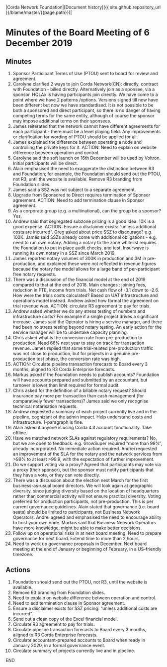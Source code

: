 |Corda Network Foundation|[Document history]({{ site.github.repository_url }}/blame/master/{{page.path}})|

Minutes of the Board Meeting of 6 December 2019
===============================================

Minutes
-------
1. Sponsor Participant Terms of Use (PTOU) sent to board for review and agreement.
2. Carolyne clarified 2 ways to join Corda Network(CN): directly, contract with Foundation - billed directly.
Alternatively join as a sponsee, via a sponsor. HQLAx is having participants join directly. We have come to a point 
where we have 2 patterns /options. Versions signed till now have been different but now we have standardised. It is not 
possible to be both a sponsored and direct participant, so there is no danger of having competing terms for the same 
entity, although of course the sponsor may impose additional terms on their sponsees.
3. James reiterated that the network cannot have different agreements for each participant - there must be a level playing 
field. Any improvements or clarification for wording of PTOU should be applied for all.
4. James explained the difference between operating a node and controlling the private keys for it. ACTION: Need to 
explain on website difference between operation and control. 
5. Carolyne said the soft launch on 16th December will be used by Voltron. Initial participants will be direct.
6. Alain emphasised the need to exaggerate the distinction between R3 and Foundation; for example, the Foundation should 
send out the PTOU, not R3, until the website is available. Remove R3 branding from Foundation slides.
7. James said a SSZ was not subject to a separate agreement.
8. Upgrade from Sponsored to Direct requires termination of Sponsor agreement. ACTION: Need to add termination clause 
in Sponsor agreement.
9. As a corporate group (e.g. a multinational), can the group be a sponsor? Yes.
10. Andrew said that segregated subzone pricing is a good idea. 10K is a good expense. ACTION: Ensure a disclaimer 
exists: “unless additional costs are incurred”. Greg asked about price SSZ to discourage? e.g. 100K. James said SSZs 
already come with additional obligations - e.g. need to run own notary. Adding a notary to the zone whitelist requires 
the Foundation to put in place audit checks, and test. Insurwave is running its own notary in a SSZ since March 2019.
11. James reported notary volumes of 300K in production and 3M in pre-production, and explained these were not reflected 
in revenue figures because the notary fee model allows for a large band of per-participant free notary requests.
12. There was a discussion of the financial model at the end of 2019 compared to that at the end of 2018. Main changes : 
joining fees, reduction in FTE, income from trials. Net cash flow of -3.1 down to -2.6. How were the trials costs 
calculated? Based on UAT infrastructure and operations model instead. Andrew asked how formal the agreement on trial 
revenue was. ACTION: circulate R3 agreement to pay for trials.
13. Andrew asked whether we do any stress testing of numbers and infrastructure costs? For example if a single project 
drives a significant increase. James said the Operator is hiring a service manager, and there had been no stress testing 
beyond notary testing. An early action for the service manager will be to undertake capacity planning.
14. Chris asked what is the conversion rate from pre-production to production. Need 66% next year to stay on track for 
transaction revenue. James replied that some trial-related pre-production traffic was not close to production, but for 
projects in a genuine pre-production test phase, the conversion rate was high.
15. ACTION: Circulate pipeline transaction forecasts to Board every 3 months, aligned to R3 Corda Enterprise forecasts.
16. Markus asked if the Foundation needs to publish accounts? Foundation will have accounts prepared and submitted by 
an accountant, but turnover is lower than limit required for formal audit.
17. Chris asked for the definition of a billable notary request? Should insurance pay more per transaction than cash 
management (for comparatively fewer transactions)? James said we only recognise technical notarisation requests. 
18. Andrew requested a summary of each project currently live and in the pipeline, cognizant of the admin impact. Help 
understand costs and infrastructure. 1-paragraph is fine. 
19. Alain asked if anyone is using Corda 4.3 account functionality. Take offline.
20. Have we matched network SLAs against regulatory requirements? No, but we are open to feedback. e.g. GrowSuper 
required “more than 99%”, already incorporated. No immediate action required. Andrei requested an improvement of the 
SLA for the notary and the network services from >99% to at least >99.9, with the expectation of further improvement.
21. Do we support voting via a proxy? Agreed that participants may vote via a proxy (their sponsor), but the sponsor must 
notify participants that they have a vote, or they can vote directly.
22. There was a discussion about the election next March for the first business-as-usual board directors. We will look again at 
geographic diversity, since judging diversity based on the location of headquarters rather than commercial activity will 
not ensure practical diversity. Voting preferred for production participants, not pre-production. This is per current 
governance guidelines. Alain stated that governance (i.e. board seats) should be limited to participants, not 
Business Network Operators. Andrei agreed and emphasised the need to encourage ability to host your own node. 
Markus said that Business Network Operators have more knowledge, might be able to make better decisions.
23. Follow up on operational risks in at next board meeting. Need to prepare governance for next board. Extend 
time to more than 2 hours.
24. Need to work up governance proposals in December. Next board meeting at the end of January or beginning of February, 
in a US-friendly timezone.

Actions
-------
1. Foundation should send out the PTOU, not R3, until the website is available. 
2. Remove R3 branding from Foundation slides.
3. Need to explain on website difference between operation and control. 
4. Need to add termination clause in Sponsor agreement.
5. Ensure a disclaimer exists for SSZ pricing: “unless additional costs are incurred”.
6. Send out a clean copy of the Excel financial model.
7. Circulate R3 agreement to pay for trials.
8. Circulate pipeline transaction forecasts to Board every 3 months, aligned to R3 Corda Enterprise forecasts.
9. Circulate accountant-prepared accounts to Board when ready in January 2020, in a formal governance event.
10. Circulate summary of projects currently live and in pipeline.

END
